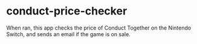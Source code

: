 # conduct-price-checker
When ran, this app checks the price of Conduct Together on the Nintendo Switch, and sends an email if the game is on sale.
